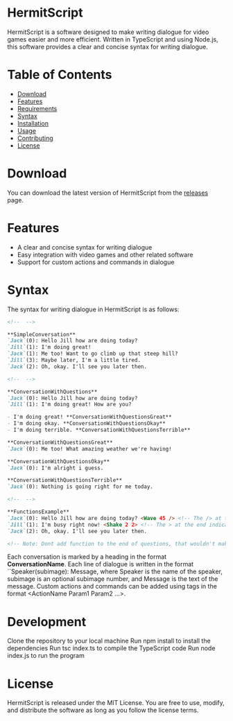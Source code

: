 # HermitScript

HermitScript is a software designed to make writing dialogue for video games easier and more efficient. Written in TypeScript and using Node.js, this software provides a clear and concise syntax for writing dialogue.

# Table of Contents

- [Download](#download)
- [Features](#features)
- [Requirements](#requirements)
- [Syntax](#syntax)
- [Installation](#installation)
- [Usage](#usage)
- [Contributing](#contributing)
- [License](#license)

# Download

You can download the latest version of HermitScript from the [releases](google.com) page.

# Features

- A clear and concise syntax for writing dialogue
- Easy integration with video games and other related software
- Support for custom actions and commands in dialogue

# Syntax

The syntax for writing dialogue in HermitScript is as follows:

```md
<!--  -->

**SimpleConversation**
`Jack`(0): Hello Jill how are doing today?
`Jill`(1): I'm doing great!
`Jack`(1): Me too! Want to go climb up that steep hill?
`Jill`(3): Maybe later, I'm a little tired.
`Jack`(2): Oh, okay. I'll see you later then.

<!--  -->

**ConversationWithQuestions**
`Jack`(0): Hello Jill how are doing today?
`Jill`(1): I'm doing great! How are you?

- I'm doing great! **ConversationWithQuestionsGreat**
- I'm doing okay. **ConversationWithQuestionsOkay**
- I'm doing terrible. **ConversationWithQuestionsTerrible**

**ConversationWithQuestionsGreat**
`Jack`(0): Me too! What amazing weather we're having!

**ConversationWithQuestionsOkay**
`Jack`(0): I'm alright i guess.

**ConversationWithQuestionsTerrible**
`Jack`(0): Nothing is going right for me today.

<!--  -->

**FunctionsExample**
`Jack`(0): Hello Jill how are doing today? <Wave 45 /> <!-- The /> at the end indicates that this function is run after the text is displayed -->
`Jill`(1): I'm busy right now! <Shake 2 2> <!-- The > at the end indicates that this function is run before the text is displayed -->
`Jack`(2): Oh, okay. I'll see you later then.

<!-- Note: Dont add function to the end of questions, that wouldn't make much sense anyway -->
```

Each conversation is marked by a heading in the format **ConversationName**. Each line of dialogue is written in the format ``Speaker(subimage): Message, where Speaker is the name of the speaker, subimage is an optional subimage number, and Message is the text of the message. Custom actions and commands can be added using tags in the format <ActionName Param1 Param2 ...>.

# Development

Clone the repository to your local machine
Run npm install to install the dependencies
Run tsc index.ts to compile the TypeScript code
Run node index.js to run the program

# License

HermitScript is released under the MIT License. You are free to use, modify, and distribute the software as long as you follow the license terms.

